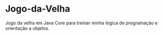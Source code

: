 # Jogo-da-Velha
Jogo da velha em Java Core para treinar minha lógica de programação e orientação a objetos.
